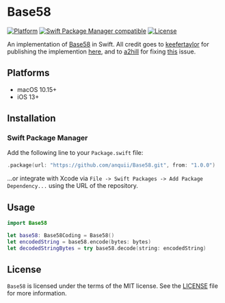 # Base58

[![Platform](https://img.shields.io/badge/Platforms-macOS%20%7C%20iOS-blue)](#platforms)
[![Swift Package Manager compatible](https://img.shields.io/badge/SPM-compatible-orange)](#swift-package-manager)
[![License](https://img.shields.io/badge/license-MIT-green.svg)](https://github.com/anquii/Base58/blob/main/LICENSE)

An implementation of [Base58](https://en.bitcoinwiki.org/wiki/Base58) in Swift. All credit goes to [keefertaylor](https://github.com/keefertaylor) for publishing the implemention [here](https://github.com/keefertaylor/Base58Swift), and to [a2hill](https://github.com/a2hill) for fixing [this](https://github.com/keefertaylor/Base58Swift/issues/18) issue.

## Platforms
- macOS 10.15+
- iOS 13+

## Installation

### Swift Package Manager

Add the following line to your `Package.swift` file:
```swift
.package(url: "https://github.com/anquii/Base58.git", from: "1.0.0")
```
...or integrate with Xcode via `File -> Swift Packages -> Add Package Dependency...` using the URL of the repository.

## Usage

```swift
import Base58

let base58: Base58Coding = Base58()
let encodedString = base58.encode(bytes: bytes)
let decodedStringBytes = try base58.decode(string: encodedString)
```

## License

`Base58` is licensed under the terms of the MIT license. See the [LICENSE](LICENSE) file for more information.
